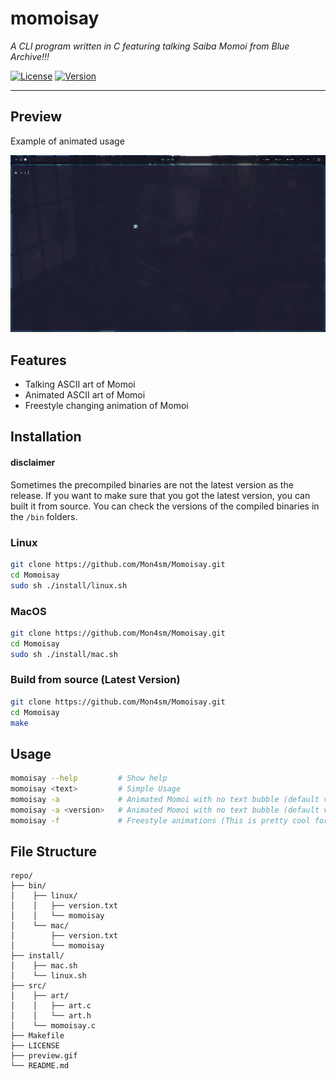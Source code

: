 # momoisay
*A CLI program written in C featuring talking Saiba Momoi from Blue Archive!!!*

[![License](https://img.shields.io/badge/license-GPL--3.0-blue)](LICENSE)
[![Version](https://img.shields.io/badge/version-1.1.1-green)]()

---

## Preview

Example of animated usage

![Demo](preview.gif)

## Features
- Talking ASCII art of Momoi
- Animated ASCII art of Momoi
- Freestyle changing animation of Momoi

## Installation

#### disclaimer
Sometimes the precompiled binaries are not the latest version as the release. If you want to make sure that you got the latest version, you can built it from source. You can check the versions of the compiled binaries in the `/bin` folders.

### Linux
```bash
git clone https://github.com/Mon4sm/Momoisay.git
cd Momoisay
sudo sh ./install/linux.sh
```
### MacOS
```bash
git clone https://github.com/Mon4sm/Momoisay.git
cd Momoisay
sudo sh ./install/mac.sh
```
### Build from source (Latest Version)
```bash
git clone https://github.com/Mon4sm/Momoisay.git
cd Momoisay
make
```

## Usage
```bash
momoisay --help         # Show help
momoisay <text>         # Simple Usage
momoisay -a             # Animated Momoi with no text bubble (default version 1)
momoisay -a <version>   # Animated Momoi with no text bubble (default version 1)
momoisay -f             # Freestyle animations (This is pretty cool for ricing)
```

## File Structure
```
repo/
├── bin/ 
│    ├── linux/
│    │   ├── version.txt
│    │   └── momoisay
│    └── mac/
│        ├── version.txt 
│        └── momoisay
├── install/
│    ├── mac.sh
│    └── linux.sh
├── src/
│    ├── art/
│    │   ├── art.c
│    │   └── art.h
│    └── momoisay.c
├── Makefile
├── LICENSE
├── preview.gif
└── README.md
```
